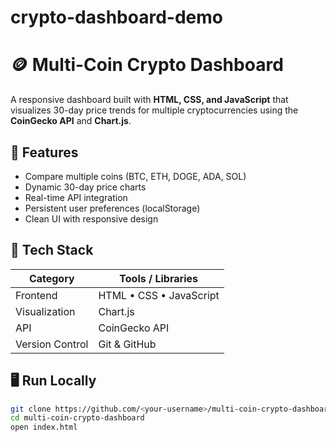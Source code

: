 # crypto-dashboard-demo
# 🪙 Multi-Coin Crypto Dashboard

A responsive dashboard built with **HTML, CSS, and JavaScript** that visualizes 30-day price trends for multiple cryptocurrencies using the **CoinGecko API** and **Chart.js**.

## 🚀 Features
- Compare multiple coins (BTC, ETH, DOGE, ADA, SOL)
- Dynamic 30-day price charts
- Real-time API integration
- Persistent user preferences (localStorage)
- Clean UI with responsive design

## 🧠 Tech Stack
| Category | Tools / Libraries |
|-----------|-------------------|
| Frontend | HTML • CSS • JavaScript |
| Visualization | Chart.js |
| API | CoinGecko API |
| Version Control | Git & GitHub |

## 🖥️ Run Locally
```bash
git clone https://github.com/<your-username>/multi-coin-crypto-dashboard.git
cd multi-coin-crypto-dashboard
open index.html
